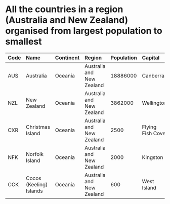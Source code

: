 # All the countries in a region (Australia and New Zealand) organised from largest population to smallest

| Code | Name | Continent | Region | Population | Capital |
| :--- | :--- | :--- | :--- | :--- | :--- |
|AUS|Australia|Oceania|Australia and New Zealand|18886000|Canberra|
|NZL|New Zealand|Oceania|Australia and New Zealand|3862000|Wellington|
|CXR|Christmas Island|Oceania|Australia and New Zealand|2500|Flying Fish Cove|
|NFK|Norfolk Island|Oceania|Australia and New Zealand|2000|Kingston|
|CCK|Cocos (Keeling) Islands|Oceania|Australia and New Zealand|600|West Island|
